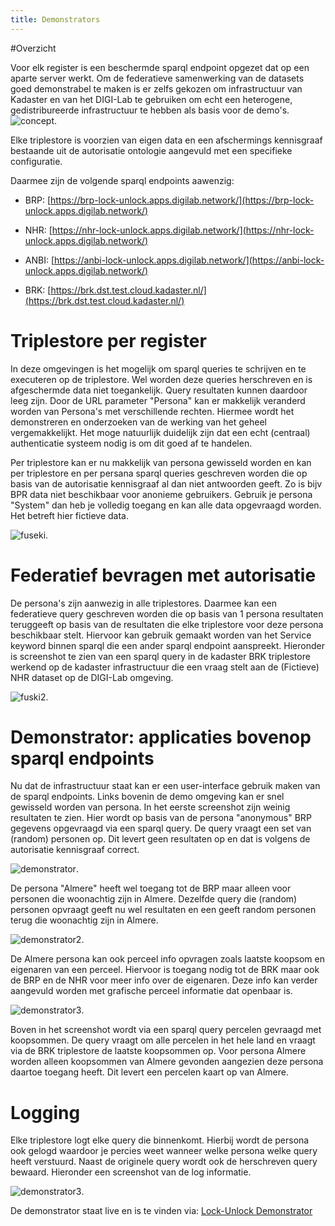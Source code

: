 ```yaml
---
title: Demonstrators
---
```


#Overzicht

Voor elk register is een beschermde sparql endpoint opgezet dat op een aparte server werkt. Om de federatieve samenwerking van de datasets goed demonstrabel te maken is er zelfs gekozen om infrastructuur van Kadaster en van het DIGI-Lab te gebruiken om echt een heterogene, gedistribureerde infrastructuur te hebben als basis voor de demo's.
![concept](images/concept1.png). 

Elke triplestore is voorzien van eigen data en een afschermings kennisgraaf bestaande uit de autorisatie ontologie aangevuld met een specifieke configuratie.

Daarmee zijn de volgende sparql endpoints aawenzig:

- BRP: [https://brp-lock-unlock.apps.digilab.network/](https://brp-lock-unlock.apps.digilab.network/)

- NHR: [https://nhr-lock-unlock.apps.digilab.network/](https://nhr-lock-unlock.apps.digilab.network/)

- ANBI: [https://anbi-lock-unlock.apps.digilab.network/](https://anbi-lock-unlock.apps.digilab.network/)

- BRK: [https://brk.dst.test.cloud.kadaster.nl/](https://brk.dst.test.cloud.kadaster.nl/)



# Triplestore per register

In deze omgevingen is het mogelijk om sparql queries te schrijven en te executeren op de triplestore. Wel worden deze queries herschreven en is afgeschermde data niet toegankelijk. Query resultaten kunnen daardoor leeg zijn.  Door de URL parameter "Persona" kan er makkelijk veranderd worden van Persona's met verschillende rechten. Hiermee wordt het demonstreren en onderzoeken van de werking van het geheel vergemakkelijkt. Het moge natuurlijk duidelijk zijn dat een echt (centraal) authenticatie systeem nodig is om dit goed af te handelen.

Per triplestore kan er nu makkelijk van persona gewisseld worden en kan per triplestore en per persana sparql queries geschreven worden die op basis van de autorisatie kennisgraaf al dan niet antwoorden geeft.
Zo is bijv BPR data niet beschikbaar voor anonieme gebruikers. Gebruik je persona "System" dan heb je volledig toegang en kan alle data opgevraagd worden. Het betreft hier fictieve data.

![fuseki](images/fuseki1.png). 

# Federatief bevragen met autorisatie

De persona's zijn aanwezig in alle triplestores. Daarmee kan een federatieve query geschreven worden die op basis van 1 persona resultaten teruggeeft op basis van de resultaten die elke triplestore voor deze persona beschikbaar stelt. Hiervoor kan gebruik gemaakt worden van het Service keyword binnen sparql die een ander sparql endpoint aanspreekt. Hieronder is screenshot te zien van een sparql query in de kadaster BRK triplestore werkend op de kadaster infrastructuur die een vraag stelt aan de (Fictieve) NHR dataset op de DIGI-Lab omgeving.


![fuski2](images/fuseki2.png). 

# Demonstrator:  applicaties bovenop sparql endpoints
Nu dat de infrastructuur staat kan er een user-interface gebruik maken van de sparql endpoints. Links bovenin de demo omgeving kan er snel gewisseld worden van persona. In het eerste screenshot zijn weinig resultaten te zien. Hier wordt op basis van de persona "anonymous" BRP gegevens opgevraagd via een sparql query. De query vraagt een set van (random) personen op.  Dit levert geen resultaten op en dat is volgens de autorisatie kennisgraaf correct.

![demonstrator](images/geenToegang1.png). 

De persona "Almere" heeft wel toegang tot de BRP maar alleen voor personen die woonachtig zijn in Almere. Dezelfde query die (random) personen opvraagt geeft nu wel resultaten en een geeft random personen terug die woonachtig zijn in Almere.

![demonstrator2](images/demoauth1.png). 

De Almere persona kan ook perceel info opvragen zoals laatste koopsom en eigenaren van een perceel. Hiervoor is toegang nodig tot de BRK maar ook de BRP en de NHR voor meer info over de eigenaren. Deze info kan verder aangevuld worden met grafische perceel informatie dat openbaar is.

![demonstrator3](images/demoauth2.png). 

Boven in het screenshot wordt via een sparql query percelen gevraagd met koopsommen. De query vraagt om alle percelen in het hele land en vraagt via de BRK triplestore de laatste koopsommen op. Voor persona Almere worden alleen koopsommen van Almere gevonden aangezien deze persona daartoe toegang heeft. Dit levert een percelen kaart op van Almere. 


# Logging
Elke triplestore logt elke query die binnenkomt. Hierbij wordt de persona ook gelogd waardoor je percies weet wanneer welke persona welke query heeft verstuurd. Naast de originele query wordt ook de herschreven query bewaard. Hieronder een screenshot van de log informatie.  

![demonstrator3](images/demoauth5.png). 

De demonstrator staat live en is te vinden via:
[Lock-Unlock Demonstrator](https://labs.kadaster.nl/demonstrators/unlocked/demonstrator)
 





